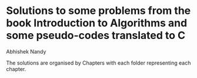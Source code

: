 Solutions to some problems from the book Introduction to Algorithms and some pseudo-codes translated to C
================
Abhishek Nandy

The solutions are organised by Chapters with each folder representing each chapter.
